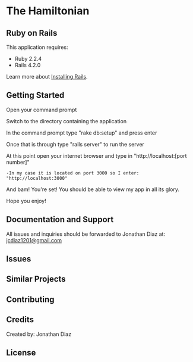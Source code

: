 The Hamiltonian
================

Ruby on Rails
-------------

This application requires:

- Ruby 2.2.4
- Rails 4.2.0

Learn more about [Installing Rails](http://railsapps.github.io/installing-rails.html).


Getting Started
---------------

Open your command prompt

Switch to the directory containing the application

In the command prompt type "rake db:setup" and press enter

Once that is through type "rails server" to run the server

At this point open your internet browser and type in "http://localhost:[port number]"
	
	-In my case it is located on port 3000 so I enter: "http://localhost:3000"

And bam! You're set! You should be able to view my app in all its glory.

Hope you enjoy!

Documentation and Support
-------------------------

All issues and inquiries should be forwarded to Jonathan Diaz at: jcdiaz1201@gmail.com

Issues
-------------

Similar Projects
----------------

Contributing
------------

Credits
-------

Created by: Jonathan Diaz

License
-------

